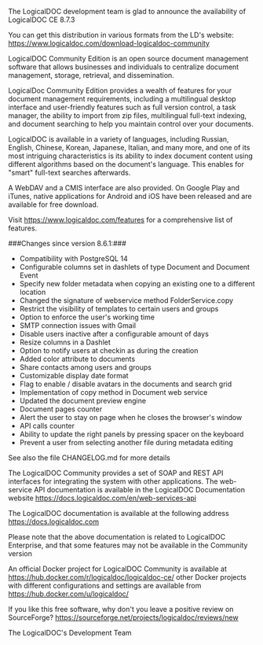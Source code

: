 The LogicalDOC development team is glad to announce the availability of LogicalDOC CE 8.7.3

You can get this distribution in various formats from the LD's website:
https://www.logicaldoc.com/download-logicaldoc-community 

LogicalDOC Community Edition is an open source document management software that allows businesses and individuals to centralize document management, storage, retrieval, and dissemination.

LogicalDoc Community Edition provides a wealth of features for your document management requirements, 
including a multilingual desktop interface and user-friendly features such as full version control, a task manager, 
the ability to import from zip files, multilingual full-text indexing, and document searching to help you maintain control over your documents.

LogicalDOC is available in a variety of languages, including Russian, English, Chinese, Korean, Japanese, Italian, and many more, and one of its most intriguing characteristics is its ability to index document content using different algorithms based on the document's language.
This enables for "smart" full-text searches afterwards.

A WebDAV and a CMIS interface are also provided.
On Google Play and iTunes, native applications for Android and iOS have been released and are available for free download.
   
Visit https://www.logicaldoc.com/features for a comprehensive list of features.


###Changes since version 8.6.1:###

+ Compatibility with PostgreSQL 14
+ Configurable columns set in dashlets of type Document and Document Event
+ Specify new folder metadata when copying an existing one to a different location
+ Changed the signature of webservice method FolderService.copy
+ Restrict the visibility of templates to certain users and groups
+ Option to enforce the user's working time
+ SMTP connection issues with Gmail
+ Disable users inactive after a configurable amount of days
+ Resize columns in a Dashlet
+ Option to notify users at checkin as during the creation
+ Added color attribute to documents
+ Share contacts among users and groups
+ Customizable display date format
+ Flag to enable / disable avatars in the documents and search grid
+ Implementation of copy method in Document web service
+ Updated the document preview engine
+ Document pages counter
+ Alert the user to stay on page when he closes the browser's window
+ API calls counter
+ Ability to update the right panels by pressing spacer on the keyboard
+ Prevent a user from selecting another file during metadata editing


See also the file CHANGELOG.md for more details

The LogicalDOC Community provides a set of SOAP and REST API interfaces for integrating the system with other applications.
The web-service API documentation is available in the LogicalDOC Documentation website https://docs.logicaldoc.com/en/web-services-api

The LogicalDOC documentation is available at the following address https://docs.logicaldoc.com

Please note that the above documentation is related to LogicalDOC Enterprise, and that some features may not be available in the Community version

An official Docker project for LogicalDOC Community is available at https://hub.docker.com/r/logicaldoc/logicaldoc-ce/ other Docker projects with different configurations and settings are available from https://hub.docker.com/u/logicaldoc/  

If you like this free software, why don't you leave a positive review on SourceForge?
https://sourceforge.net/projects/logicaldoc/reviews/new

The LogicalDOC's Development Team
